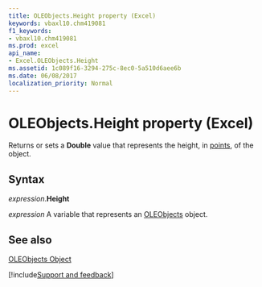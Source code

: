 ```yaml
---
title: OLEObjects.Height property (Excel)
keywords: vbaxl10.chm419081
f1_keywords:
- vbaxl10.chm419081
ms.prod: excel
api_name:
- Excel.OLEObjects.Height
ms.assetid: 1c089f16-3294-275c-8ec0-5a510d6aee6b
ms.date: 06/08/2017
localization_priority: Normal
---
```



# OLEObjects.Height property (Excel)

Returns or sets a  **Double** value that represents the height, in [points](../language/glossary/vbe-glossary.md#point), of the object.


## Syntax

_expression_.**Height**

_expression_ A variable that represents an [OLEObjects](Excel.OLEObjects.md) object.


## See also


[OLEObjects Object](Excel.OLEObjects.md)

[!include[Support and feedback](~/includes/feedback-boilerplate.md)]